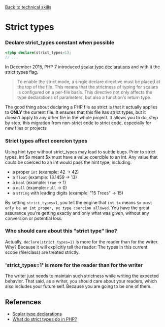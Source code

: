 [Back to technical skills](../technical-skills)

# Strict types

### Declare strict_types constant when possible

```php
<?php declare(strict_types=1);
// ...
```

In December 2015, PHP 7 introduced [scalar type declarations](https://www.php.net/manual/en/migration70.new-features.php#migration70.new-features.scalar-type-declarations) 
and with it the strict types flag.

> To enable the strict mode, a single declare directive must be placed at the top of the file. 
> This means that the strictness of typing for scalars is configured on a per-file basis. 
> This directive not only affects the type declarations of parameters, but also a function's return type.

The good thing about declaring a PHP file as strict is that it actually applies to **ONLY** the current file. 
It ensures that this file has strict types, but it doesn't apply to any other file in the whole project. 
It allows you to do, step by step, this migration from non-strict code to strict code, especially for new files or projects.

### Strict types affect coercion types

Using hint type without strict_types may lead to subtle bugs.
Prior to strict types, int $x meant $x must have a value coercible to an int. Any value that could be coerced to an int would pass the hint type, including:

- a proper `int` (example: 42 -> 42)
- a `float` (example: 13.1459 -> 13)
- a `bool` (example: `true` -> 1)
- a `null` (example: `null` -> 0)
- a `string` with leading digits (example: "15 Trees" -> 15)

By setting `strict_types=1`, you tell the engine that `int $x` means `$x must only be an int proper, no type coercion allowed`. 
You have the great assurance you're getting exactly and only what was given, without any conversion or potential loss.

### Who should care about this "strict type" line?

Actually, `declare(strict_types=1)` is more for the reader than for the writer. 
Why? Because it will explicitly tell the reader:
The types in this current scope (file/class) are treated strictly.

### 'strict_types=1' is more for the reader than for the writer

The writer just needs to maintain such strictness while writing the expected behavior. 
That said, as a writer, you should care about your readers, which also includes your future self. 
Because you are going to be one of them.

## References

* [Scalar type declarations](https://www.php.net/manual/en/migration70.new-features.php#migration70.new-features.scalar-type-declarations)
* [What do strict types do in PHP?](https://stackoverflow.com/q/48723637/3454593)
